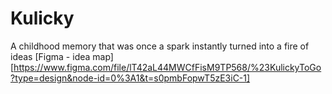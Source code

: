 # Kulicky
A childhood memory that was once a spark instantly turned into a fire of ideas
[Figma - idea map][https://www.figma.com/file/lT42aL44MWCfFisM9TP568/%23KulickyToGo?type=design&node-id=0%3A1&t=s0pmbFopwT5zE3iC-1]
